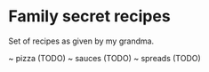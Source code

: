# Family secret recipes

Set of recipes as given by my grandma.

~ pizza (TODO)
~ sauces (TODO)
~ spreads (TODO)